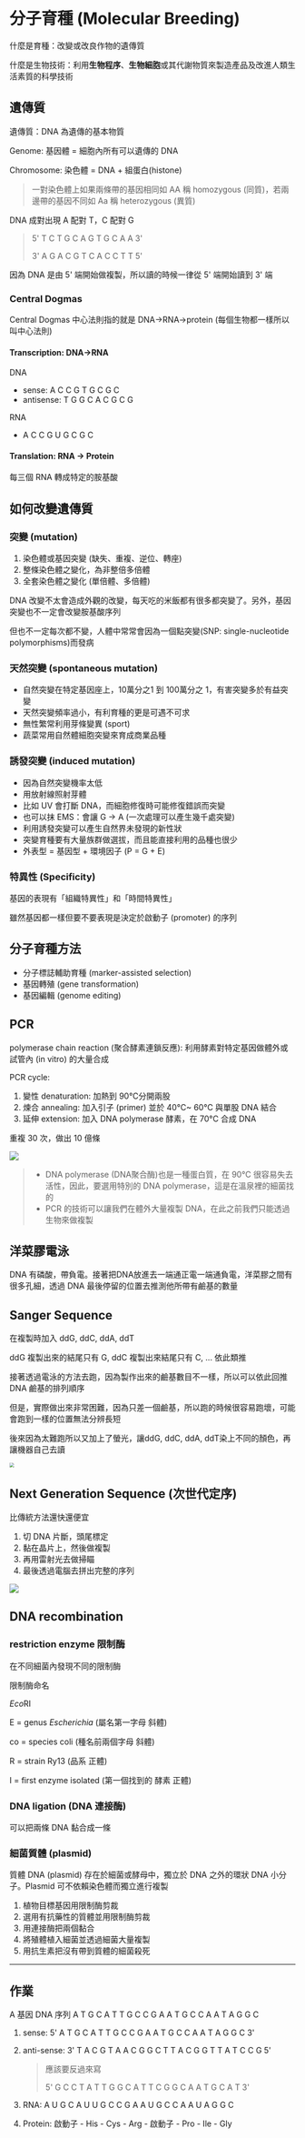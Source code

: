 # 分子育種 (Molecular Breeding)

什麼是育種：改變或改良作物的遺傳質

什麼是生物技術：利用**生物程序**、**生物細胞**或其代謝物質來製造產品及改進人類生活素質的科學技術

## 遺傳質

遺傳質：DNA 為遺傳的基本物質

Genome: 基因體 = 細胞內所有可以遺傳的 DNA

Chromosome: 染色體 = DNA + 組蛋白(histone)

> 一對染色體上如果兩條帶的基因相同如 AA 稱 homozygous (同質)，若兩邊帶的基因不同如 Aa 稱 heterozygous (異質)

DNA 成對出現 A 配對 T，C 配對 G

> 5' T C T G C A G T G C A A 3'
>
> 3' A G A C G T C A C C T T 5'

因為 DNA 是由 5' 端開始做複製，所以讀的時候一律從 5' 端開始讀到 3' 端

### Central Dogmas

Central Dogmas 中心法則指的就是 DNA→RNA→protein (每個生物都一樣所以叫中心法則)

#### Transcription: DNA→RNA

DNA

+ sense: A C C G T G C G C
+ antisense: T G G C A C G C G

RNA

+ A C C G U G C G C

#### Translation: RNA → Protein

每三個 RNA 轉成特定的胺基酸

## 如何改變遺傳質

### 突變 (mutation)

1. 染色體或基因突變 (缺失、重複、逆位、轉座)
2. 整條染色體之變化，為非整倍多倍體
3. 全套染色體之變化 (單倍體、多倍體)

DNA 改變不太會造成外觀的改變，每天吃的米飯都有很多都突變了。另外，基因突變也不一定會改變胺基酸序列

但也不一定每次都不變，人體中常常會因為一個點突變(SNP: single-nucleotide polymorphisms)而發病

### 天然突變 (spontaneous mutation)

+ 自然突變在特定基因座上，10萬分之1 到 100萬分之 1，有害突變多於有益突變
+ 天然突變頻率過小，有利育種的更是可遇不可求
+ 無性繁常利用芽條變異 (sport)
+ 蔬菜常用自然體細胞突變來育成商業品種

### 誘發突變 (induced mutation)

+ 因為自然突變機率太低
+ 用放射線照射芽體
+ 比如 UV 會打斷 DNA，而細胞修復時可能修復錯誤而突變
+ 也可以抹 EMS：會讓 G → A (一次處理可以產生幾千處突變)
+ 利用誘發突變可以產生自然界未發現的新性狀
+ 突變育種要有大量族群做選拔，而且能直接利用的品種也很少
+ 外表型 = 基因型 + 環境因子 (P = G + E)

 ### 特異性 (Specificity)

基因的表現有「組織特異性」和「時間特異性」

雖然基因都一樣但要不要表現是決定於啟動子 (promoter) 的序列

## 分子育種方法

+ 分子標誌輔助育種 (marker-assisted selection)
+ 基因轉殖 (gene transformation)
+ 基因編輯 (genome editing)

## PCR

polymerase chain reaction (聚合酵素連鎖反應): 利用酵素對特定基因做體外或試管內 (in vitro) 的大量合成

PCR cycle:

1. 變性 denaturation: 加熱到 90°C分開兩股
2. 煉合 annealing: 加入引子 (primer) 並於 40°C\~ 60°C 與單股 DNA 結合
3. 延伸 extension: 加入 DNA polymerase 酵素，在 70°C 合成 DNA

重複 30 次，做出 10 億條

![](./src/pcr.png)

> + DNA polymerase (DNA聚合酶)也是一種蛋白質，在 90°C 很容易失去活性，因此，要選用特別的 DNA polymerase，這是在溫泉裡的細菌找的
> + PCR 的技術可以讓我們在體外大量複製 DNA，在此之前我們只能透過生物來做複製

## 洋菜膠電泳

DNA 有磷酸，帶負電。接著把DNA放進去一端通正電一端通負電，洋菜膠之間有很多孔細，透過 DNA 最後停留的位置去推測他所帶有鹼基的數量

## Sanger Sequence

在複製時加入 ddG, ddC, ddA, ddT

ddG 複製出來的結尾只有 G, ddC 複製出來結尾只有 C, ... 依此類推

接著透過電泳的方法去跑，因為製作出來的鹼基數目不一樣，所以可以依此回推 DNA 鹼基的排列順序

但是，實際做出來非常困難，因為只差一個鹼基，所以跑的時候很容易跑壞，可能會跑到一樣的位置無法分辨長短

後來因為太難跑所以又加上了螢光，讓ddG, ddC, ddA, ddT染上不同的顏色，再讓機器自己去讀

<img src="./src/sanger-sequence.png" style="zoom:50%;" />

## Next Generation Sequence (次世代定序)

比傳統方法還快還便宜

1. 切 DNA 片斷，頭尾標定
2. 黏在晶片上，然後做複製
3. 再用雷射光去做掃瞄
4. 最後透過電腦去拼出完整的序列

![](./src/ngs.png)

## DNA recombination

### restriction enzyme 限制酶

 在不同細菌內發現不同的限制酶

限制酶命名

*Eco*RI

E = genus *Escherichia* (屬名第一字母 斜體)

co = species coli (種名前兩個字母 斜體)

R = strain Ry13 (品系 正體)

I = first enzyme isolated (第一個找到的 酵素 正體)

### DNA ligation (DNA 連接酶)

可以把兩條 DNA 黏合成一條

### 細菌質體 (plasmid)

質體 DNA (plasmid) 存在於細菌或酵母中，獨立於 DNA 之外的環狀 DNA 小分子。Plasmid 可不依賴染色體而獨立進行複製

1. 植物目標基因用限制酶剪裁
2. 選用有抗藥性的質體並用限制酶剪裁
3. 用連接酶把兩個黏合
4. 將殖體植入細菌並透過細菌大量複製
5. 用抗生素把沒有帶到質體的細菌殺死

---

## 作業

A 基因 DNA 序列 A T G C A T T G C C G A A T G C C A A T A G G C

1. sense: 5' A T G C A T T G C C G A A T G C C A A T A G G C 3'

2. anti-sense: 3' T A C G T A A C G G C T T A C G G T T A T C C G 5'

   > 應該要反過來寫
   >
   > 5' G C C T A T T G G C A T T C G G C A A T G C A T 3'

3. RNA:  A U G C A U U G C C G A A U G C C A A U A G G C

4. Protein: 啟動子 - His - Cys - Arg - 啟動子 - Pro - Ile - Gly